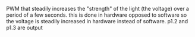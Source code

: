 PWM that steadily increases the "strength" of the light (the voltage) over a period of a few seconds. this is done in hardware opposed to software so the voltage is steadily increased in hardware instead of software.
p1.2 and p1.3 are output

